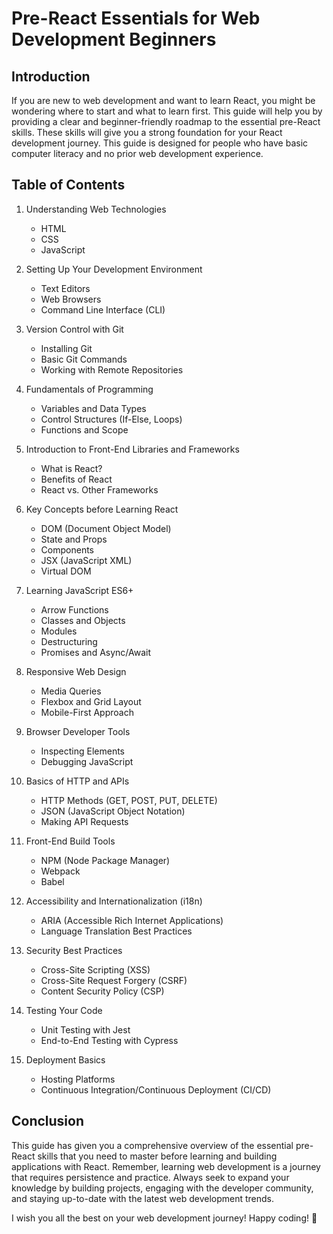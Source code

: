 # Pre-React Essentials for Web Development Beginners

## Introduction

If you are new to web development and want to learn React, you might be wondering where to start and what to learn first. This guide will help you by providing a clear and beginner-friendly roadmap to the essential pre-React skills. These skills will give you a strong foundation for your React development journey. This guide is designed for people who have basic computer literacy and no prior web development experience.

## Table of Contents

1. Understanding Web Technologies
   - HTML
   - CSS
   - JavaScript

2. Setting Up Your Development Environment
   - Text Editors
   - Web Browsers
   - Command Line Interface (CLI)

3. Version Control with Git
   - Installing Git
   - Basic Git Commands
   - Working with Remote Repositories

4. Fundamentals of Programming
   - Variables and Data Types
   - Control Structures (If-Else, Loops)
   - Functions and Scope

5. Introduction to Front-End Libraries and Frameworks
   - What is React?
   - Benefits of React
   - React vs. Other Frameworks

6. Key Concepts before Learning React
   - DOM (Document Object Model)
   - State and Props
   - Components
   - JSX (JavaScript XML)
   - Virtual DOM

7. Learning JavaScript ES6+
   - Arrow Functions
   - Classes and Objects
   - Modules
   - Destructuring
   - Promises and Async/Await

8. Responsive Web Design
   - Media Queries
   - Flexbox and Grid Layout
   - Mobile-First Approach

9. Browser Developer Tools
   - Inspecting Elements
   - Debugging JavaScript

10. Basics of HTTP and APIs
    - HTTP Methods (GET, POST, PUT, DELETE)
    - JSON (JavaScript Object Notation)
    - Making API Requests

11. Front-End Build Tools
    - NPM (Node Package Manager)
    - Webpack
    - Babel

12. Accessibility and Internationalization (i18n)
    - ARIA (Accessible Rich Internet Applications)
    - Language Translation Best Practices

13. Security Best Practices
    - Cross-Site Scripting (XSS)
    - Cross-Site Request Forgery (CSRF)
    - Content Security Policy (CSP)

14. Testing Your Code
    - Unit Testing with Jest
    - End-to-End Testing with Cypress

15. Deployment Basics
    - Hosting Platforms
    - Continuous Integration/Continuous Deployment (CI/CD)

## Conclusion

This guide has given you a comprehensive overview of the essential pre-React skills that you need to master before learning and building applications with React. Remember, learning web development is a journey that requires persistence and practice. Always seek to expand your knowledge by building projects, engaging with the developer community, and staying up-to-date with the latest web development trends.

I wish you all the best on your web development journey! Happy coding! 🚀
